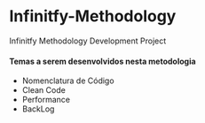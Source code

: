 # Infinitfy-Methodology
Infinitfy Methodology Development Project

#### Temas a serem desenvolvidos nesta metodologia

- Nomenclatura de Código
- Clean Code
- Performance
- BackLog
